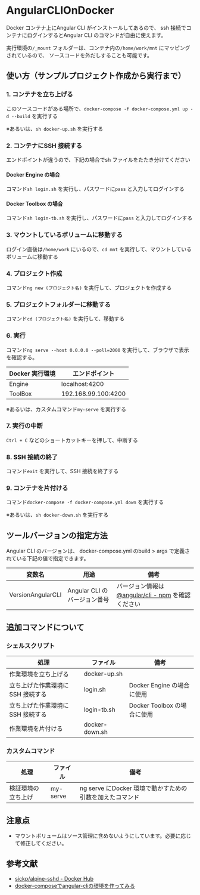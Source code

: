 # AngularCLIOnDocker
Docker コンテナ上にAngular CLI がインストールしてあるので、
ssh 接続でコンテナにログインするとAngular CLI のコマンドが自由に使えます。

実行環境の```/_mount``` フォルダーは、コンテナ内の```/home/work/mnt``` にマッピングされているので、
ソースコードを外だしすることも可能です。



## 使い方（サンプルプロジェクト作成から実行まで）
### 1. コンテナを立ち上げる
このソースコードがある場所で、```docker-compose -f docker-compose.yml up -d --build``` を実行する

※あるいは、```sh docker-up.sh``` を実行する

### 2. コンテナにSSH 接続する
エンドポイントが違うので、下記の場合でsh ファイルをたたき分けてください

#### Docker Engine の場合
コマンド```sh login.sh``` を実行し、パスワードに```pass``` と入力してログインする

#### Docker Toolbox の場合
コマンド```sh login-tb.sh``` を実行し、パスワードに```pass``` と入力してログインする

### 3. マウントしているボリュームに移動する
ログイン直後は```/home/work``` にいるので、```cd mnt``` を実行して、マウントしているボリュームに移動する

### 4. プロジェクト作成
コマンド```ng new (プロジェクト名)``` を実行して、プロジェクトを作成する

### 5. プロジェクトフォルダーに移動する
コマンド```cd (プロジェクト名)``` を実行して、移動する

### 6. 実行
コマンド```ng serve --host 0.0.0.0 --poll=2000``` を実行して、ブラウザで表示を確認する。

Docker 実行環境 | エンドポイント
--- | ---
Engine | localhost:4200
ToolBox | 192.168.99.100:4200

※あるいは、カスタムコマンド```my-serve``` を実行する

### 7. 実行の中断
```Ctrl + C``` などのショートカットキーを押して、中断する

### 8. SSH 接続の終了
コマンド```exit``` を実行して、SSH 接続を終了する

### 9. コンテナを片付ける
コマンド```docker-compose -f docker-compose.yml down``` を実行する

※あるいは、```sh docker-down.sh``` を実行する



## ツールバージョンの指定方法
Angular CLI のバージョンは、
docker-compose.yml のbuild > args で定義されている下記の値で指定できます。

変数名 | 用途 | 備考
--- | --- | ---
VersionAngularCLI | Angular CLI のバージョン番号 | バージョン情報は[@angular/cli - npm](https://www.npmjs.com/package/@angular/cli) を確認ください



## 追加コマンドについて
### シェルスクリプト
処理 | ファイル | 備考
--- | --- | ---
作業環境を立ち上げる | docker-up.sh | 
立ち上げた作業環境にSSH 接続する | login.sh | Docker Engine の場合に使用
立ち上げた作業環境にSSH 接続する | login-tb.sh | Docker Toolbox の場合に使用
作業環境を片付ける | docker-down.sh | 

### カスタムコマンド
処理 | ファイル | 備考
--- | --- | ---
検証環境の立ち上げ | my-serve | ng serve にDocker 環境で動かすための引数を加えたコマンド



## 注意点
* マウントボリュームはソース管理に含めないようにしています。必要に応じて修正してください。



## 参考文献
* [sickp/alpine-sshd - Docker Hub](https://hub.docker.com/r/sickp/alpine-sshd/)
* [docker-composeでangular-cliの環境を作ってみる](https://qiita.com/friedaji/items/c3aba48542872f029c21)